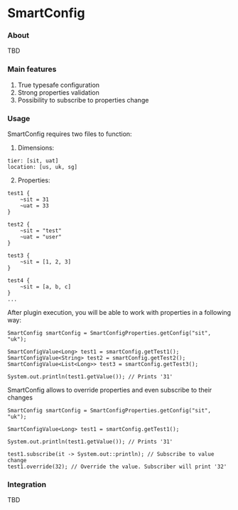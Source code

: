 # SmartConfig

### About

TBD

### Main features ###

1. True typesafe configuration
2. Strong properties validation
3. Possibility to subscribe to properties change

### Usage

SmartConfig requires two files to function:

1. Dimensions:

```
tier: [sit, uat]
location: [us, uk, sg]
```

2. Properties:

```
test1 {
    ~sit = 31
    ~uat = 33
}

test2 {
    ~sit = "test"
    ~uat = "user"
}

test3 {
    ~sit = [1, 2, 3]
}

test4 {
    ~sit = [a, b, c]
}
...
```

After plugin execution, you will be able to work with properties in a following way:

```
SmartConfig smartConfig = SmartConfigProperties.getConfig("sit", "uk");

SmartConfigValue<Long> test1 = smartConfig.getTest1();
SmartConfigValue<String> test2 = smartConfig.getTest2();
SmartConfigValue<List<Long>> test3 = smartConfig.getTest3();

System.out.println(test1.getValue()); // Prints '31'
```

SmartConfig allows to override properties and even subscribe to their changes

```
SmartConfig smartConfig = SmartConfigProperties.getConfig("sit", "uk");

SmartConfigValue<Long> test1 = smartConfig.getTest1();

System.out.println(test1.getValue()); // Prints '31'

test1.subscribe(it -> System.out::println); // Subscribe to value change
test1.override(32); // Override the value. Subscriber will print '32'

```

### Integration

TBD
